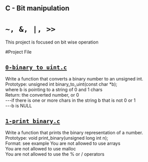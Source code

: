 ## C - Bit manipulation
# `~, &, |, >>`
This project is focused on bit wise operation

#Project File


## [`0-binary_to_uint.c`](0-binary_to_uint.c)
Write a function that converts a binary number to an unsigned int.\
Prototype: unsigned int binary_to_uint(const char *b);\
where b is pointing to a string of 0 and 1 chars\
Return: the converted number, or 0\
---if there is one or more chars in the string b that is not 0 or 1\
---b is NULL

## [`1-print_binary.c`](1-print_binary.c)
Write a function that prints the binary representation of a number.\
Prototype: void print_binary(unsigned long int n);\
Format: see example You are not allowed to use arrays\
You are not allowed to use malloc\
    You are not allowed to use the % or / operators
